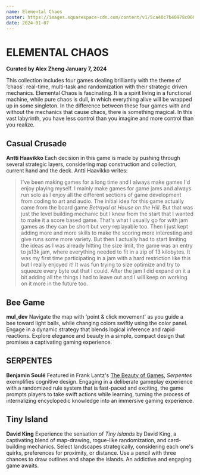 ```yaml
---
name: Elemental Chaos
poster: https://images.squarespace-cdn.com/content/v1/5ca40c7b40978c0001458f5d/e9a898e9-5392-4560-aaad-481c776948c0/square+-+%E7%AB%A0%E5%BE%AE%E5%85%89.png?format=2500w
date: 2024-01-07
---
```


# ELEMENTAL CHAOS
**Curated by Alex Zheng**
**January 7, 2024**

This collection includes four games dealing brilliantly with the theme of ‘chaos’: real-time,
multi-task and randomization with their strategic driven mechanics.
Elemental Chaos is fascinating. It is a spirit living in a functional machine, while pure chaos is dull, in which everything alive will be wrapped up in some singleton. In the difference between these four games with and without the mechanics that cause chaos, there is something magical. In this vast labyrinth, you have less control than you imagine and more control than you realize.

## Casual Crusade
**Antti Haavikko**
Each decision in this game is made by pushing through several strategic layers, considering map construction and collection, current hand and the deck.
Antti Haavikko writes:
>I've been making games for a long time and I always make games I'd enjoy playing myself. I mainly make games for game jams and always run solo as I enjoy all the different sections of game development from coding to art and audio. The initial idea for this game actually came from the board game *Betrayal at House on the Hill*. But that was just the level building mechanic but I knew from the start that I wanted to make it a score based game. That's what I usually go for with jam games as they can be short but very replayable too. Then I just kept adding more and more skills to make the scoring more interesting and give runs some more variety. But then I actually had to start limiting the ideas as I was already hitting the size limit, the game was an entry to js13k jam, where everything needed to fit in a zip of 13 kilobytes. It was my first time participating in a jam with a hard restriction like this but I really enjoyed it! It was
fun trying to size optimize and try to squeeze every byte out that I could. After the jam I did expand on it a bit adding all the things I had to leave out and I will keep on working on it more in the future too.

## Bee Game 
**mul_dev**
Navigate the map with 'point & click movement' as you guide a bee toward light balls, while changing colors swiftly using the color panel. Engage in a dynamic strategy that blends logical inference and rapid reactions. Explore elegance and beauty in a simple, compact design that promises a captivating gaming experience.

## SERPENTES
**Benjamin Soulé**
Featured in Frank Lantz's <ins>The Beauty of Games</ins>, *Serpentes* exemplifies cognitive design. Engaging in a deliberate gameplay experience with a randomized rule system that is fast-paced and exciting, the game prompts players to take swift actions while learning, turning the process of internalizing encyclopedic knowledge into an immersive gaming experience.

## Tiny Island 
**David King**
Experience the sensation of *Tiny Islands* by David King, a captivating blend of map-drawing, rogue-like randomization, and card-building mechanics. Select landscapes strategically, considering each one's quirks, preferences for proximity, or distance. Use a pencil with three chances to draw outlines and shape the islands. An addictive and engaging game awaits.